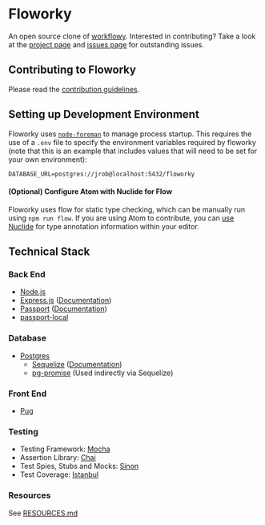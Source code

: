 # Floworky

An open source clone of [workflowy](https://workflowy.com/).  Interested in contributing?  Take a look at the [project page](https://github.com/GuildCrafts/floworky/projects/2) and [issues page](https://github.com/GuildCrafts/floworky/issues) for outstanding issues.

## Contributing to Floworky

Please read the [contribution guidelines](CONTRIBUTING.md).

## Setting up Development Environment

Floworky uses [`node-foreman`](https://github.com/strongloop/node-foreman) to manage process startup.  This requires the use of a `.env` file to specify the environment variables required by floworky (note that this is an example that includes values that will need to be set for your own environment):
```
DATABASE_URL=postgres://jrob@localhost:5432/floworky
```
#### (Optional) Configure Atom with Nuclide for Flow
Floworky uses flow for static type checking, which can be manually run using `npm run flow`.  If you are using Atom to contribute, you can [use Nuclide](https://nuclide.io/docs/editor/setup/#quick-install) for type annotation information within your editor.

## Technical Stack

### Back End
* [Node.js](https://nodejs.org/en/)
* [Express.js](https://expressjs.com/) ([Documentation](https://expressjs.com/en/4x/api.html))
* [Passport](http://passportjs.org/) ([Documentation](http://passportjs.org/docs))
* [passport-local](https://github.com/jaredhanson/passport-local)

### Database
* [Postgres](https://www.postgresql.org/)
  * [Sequelize](https://github.com/sequelize/sequelize) ([Documentation](http://docs.sequelizejs.com/en/latest/))
  * [pg-promise](https://github.com/vitaly-t/pg-promise) (Used indirectly via Sequelize)

### Front End
* [Pug](https://github.com/pugjs/pug)

### Testing
* Testing Framework: [Mocha](http://mochajs.org/)
* Assertion Library: [Chai](http://chaijs.com/)
* Test Spies, Stubs and Mocks: [Sinon](http://sinonjs.org/)
* Test Coverage: [Istanbul](https://github.com/gotwarlost/istanbul)

### Resources
See [RESOURCES.md](RESOURCES.md)

